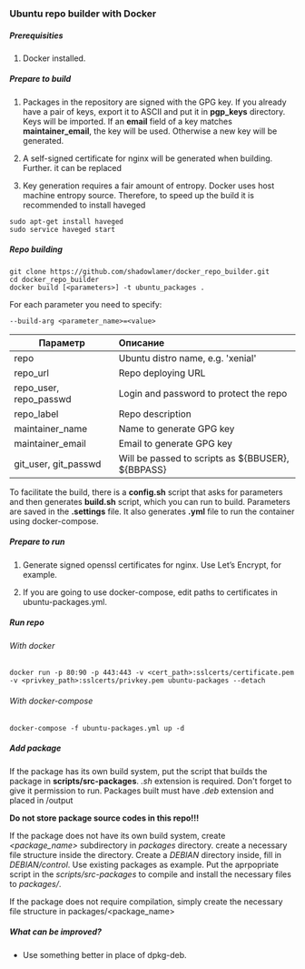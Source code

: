 ### Ubuntu repo builder with Docker

##### Prerequisities

1. Docker installed. 

##### Prepare to build

1. Packages in the repository are signed with the GPG key. If you already have a pair of keys,
export it to ASCII and put it in **pgp_keys** directory. Keys will be imported. 
If an **email** field of a key matches **maintainer_email**, the key will be used. 
Otherwise a new key will be generated.

2. A self-signed certificate for nginx will be generated when building. Further.
it can be replaced

3. Key generation requires a fair amount of entropy. Docker uses host machine
entropy source. Therefore, to speed up the build it is recommended to install
haveged
```
sudo apt-get install haveged
sudo service haveged start 
```

##### Repo building

```
git clone https://github.com/shadowlamer/docker_repo_builder.git
cd docker_repo_builder
docker build [<parameters>] -t ubuntu_packages .
```

For each parameter you need to specify:

```
--build-arg <parameter_name>=<value>
```

| Параметр               | Описание                                          |
| ---------------------- |:--------------------------------------------------|
| repo                   | Ubuntu distro name, e.g. 'xenial'                 |
| repo_url               | Repo deploying URL                                |
| repo_user, repo_passwd | Login and password to protect the repo            |
| repo_label             | Repo description                                  |
| maintainer_name        | Name to generate GPG key                          |
| maintainer_email       | Email to generate GPG key                         |
| git_user, git_passwd   | Will be passed to scripts as ${BBUSER}, ${BBPASS} |

To facilitate the build, there is a **config.sh** script that asks for parameters and then 
generates **build.sh** script, which you can run to build. Parameters are saved in the **.settings** 
file. It also generates **.yml** file to run the container using docker-compose.

##### Prepare to run

1. Generate signed openssl certificates for nginx. Use Let’s Encrypt, for example.

2. If you are going to use docker-compose, edit paths to certificates in ubuntu-packages.yml.

##### Run repo

###### With docker
```
docker run -p 80:90 -p 443:443 -v <cert_path>:sslcerts/certificate.pem -v <privkey_path>:sslcerts/privkey.pem ubuntu-packages --detach
```

###### With docker-compose
```
docker-compose -f ubuntu-packages.yml up -d
```

##### Add package

If the package has its own build system, put the script that builds the package 
in **scripts/src-packages**. *.sh* extension is required. Don't forget to give it permission to run.
Packages built must have *.deb* extension and placed in /output

**Do not store package source codes in this repo!!!** 

If the package does not have its own build system, create *<package_name>* subdirectory 
in *packages* directory. create a necessary file structure inside the directory.
Create a *DEBIAN* directory inside, fill in *DEBIAN/control*. Use existing packages as example.
Put the aprpopriate script in the *scripts/src-packages* to compile and install the necessary 
files to *packages/<package name>*.

If the package does not require compilation, simply create the necessary file structure in packages/<package_name>

##### What can be improved?

- Use something better in place of dpkg-deb.

